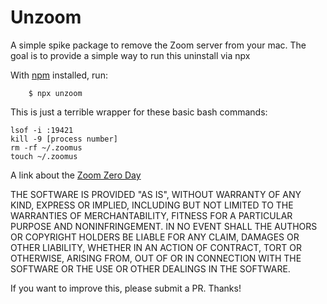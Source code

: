 # Unzoom

A simple spike package to remove the Zoom server from your mac. The goal is to provide a simple way to run this uninstall via npx

With [npm](https://npmjs.org/) installed, run:
```
    $ npx unzoom
```

This is just a terrible wrapper for these basic bash commands:

```
lsof -i :19421
kill -9 [process number]
rm -rf ~/.zoomus
touch ~/.zoomus
```

A link about the [Zoom Zero Day](https://medium.com/@jonathan.leitschuh/zoom-zero-day-4-million-webcams-maybe-an-rce-just-get-them-to-visit-your-website-ac75c83f4ef5)

THE SOFTWARE IS PROVIDED "AS IS", WITHOUT WARRANTY OF ANY KIND,
EXPRESS OR IMPLIED, INCLUDING BUT NOT LIMITED TO THE WARRANTIES OF
MERCHANTABILITY, FITNESS FOR A PARTICULAR PURPOSE AND NONINFRINGEMENT.
IN NO EVENT SHALL THE AUTHORS OR COPYRIGHT HOLDERS BE LIABLE FOR ANY CLAIM,
DAMAGES OR OTHER LIABILITY, WHETHER IN AN ACTION OF CONTRACT, TORT OR
OTHERWISE, ARISING FROM, OUT OF OR IN CONNECTION WITH THE SOFTWARE OR THE USE
OR OTHER DEALINGS IN THE SOFTWARE.


If you want to improve this, please submit a PR. Thanks!